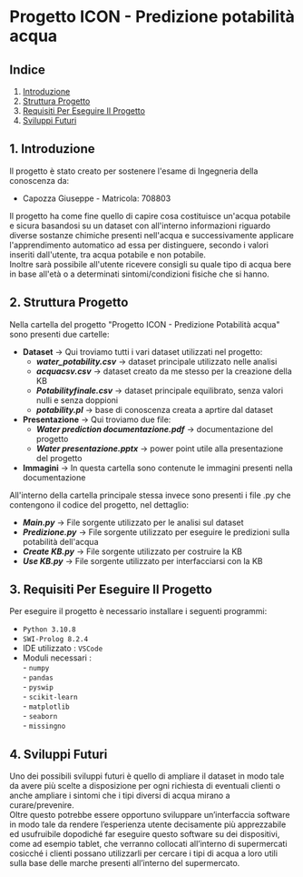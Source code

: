 # Progetto ICON - Predizione potabilità acqua

## Indice

1. [Introduzione](#1-introduzione)
2. [Struttura Progetto](#2-struttura-progetto)
3. [Requisiti Per Eseguire Il Progetto](#3-requisiti-per-eseguire-il-progetto)
4. [Sviluppi Futuri](#4-sviluppi-futuri)

## 1. Introduzione

Il progetto  è stato creato per sostenere l'esame di Ingegneria della conoscenza da:  
- Capozza Giuseppe - Matricola: 708803  

Il progetto ha come fine quello di capire cosa costituisce un'acqua potabile e sicura basandosi su un dataset con all'interno informazioni riguardo diverse sostanze chimiche presenti nell'acqua e successivamente applicare l'apprendimento automatico ad essa per distinguere, secondo i valori inseriti dall'utente, tra acqua potabile e non potabile.  
Inoltre sarà possibile all'utente ricevere consigli su quale tipo di acqua bere in base all'età o a determinati sintomi/condizioni fisiche che si hanno.

## 2. Struttura Progetto

Nella cartella del progetto "Progetto ICON - Predizione Potabilità acqua" sono presenti due cartelle:
  - **Dataset** -> Qui troviamo tutti i vari dataset utilizzati nel progetto:  
    - ***water_potability.csv*** -> dataset principale utilizzato nelle analisi  
    - ***acquacsv.csv*** -> dataset creato da me stesso per la creazione della KB  
    - ***Potabilityfinale.csv*** -> dataset principale equilibrato, senza valori nulli e senza doppioni  
    - ***potability.pl*** -> base di conoscenza creata a aprtire dal dataset  
  - **Presentazione** -> Qui troviamo due file:  
    - ***Water prediction documentazione.pdf*** -> documentazione del progetto  
    - ***Water presentazione.pptx*** -> power point utile alla presentazione del progetto  
  - **Immagini** -> In questa cartella sono contenute le immagini presenti nella documentazione  
  
All'interno della cartella principale stessa invece sono presenti i file .py che contengono il codice del progetto, nel dettaglio:  
  - ***Main.py*** -> File sorgente utilizzato per le analisi sul dataset  
  - ***Predizione.py*** -> File sorgente utilizzato per eseguire le predizioni sulla potabilità dell'acqua  
  - ***Create KB.py*** -> File sorgente utilizzato per costruire la KB  
  - ***Use KB.py*** -> File sorgente utilizzato per interfacciarsi con la KB  

## 3. Requisiti Per Eseguire Il Progetto

Per eseguire il progetto è necessario installare i seguenti programmi:

- `Python 3.10.8`
- `SWI-Prolog 8.2.4`
- IDE utilizzato : `VSCode`
- Moduli necessari :  
                     - `numpy`  
                     - `pandas`  
                     - `pyswip`  
                     - `scikit-learn`  
                     - `matplotlib`  
                     - `seaborn`  
                     - `missingno`  

## 4. Sviluppi Futuri

Uno dei possibili sviluppi futuri è quello di ampliare il dataset in modo tale da avere più scelte a disposizione per ogni richiesta di eventuali clienti o anche ampliare i sintomi che i tipi diversi di acqua mirano a curare/prevenire.  
Oltre questo potrebbe essere opportuno sviluppare un’interfaccia software in modo tale da rendere l’esperienza utente decisamente più apprezzabile ed usufruibile dopodiché far eseguire questo software su dei dispositivi, come ad esempio tablet, che verranno collocati all’interno di supermercati cosicché i clienti possano utilizzarli per cercare i tipi di acqua a loro utili sulla base delle marche presenti all’interno del supermercato.
